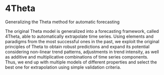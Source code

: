 # 4Theta
Generalizing the Theta method for automatic forecasting

The original Theta model is generalized into a forecasting framework, called 4Theta, able to automatically extrapolate time series. Using elements and paradigms from the most successful ones in the past, we exploit the original principles of Theta to obtain robust predictions and expand its potential considering non-linear trend patterns, adjustments in trend intensity, as well as additive and multiplicative combinations of time series components. Thus, we end up with multiple models of different properties and select the best one for extrapolation using simple validation criteria. 
